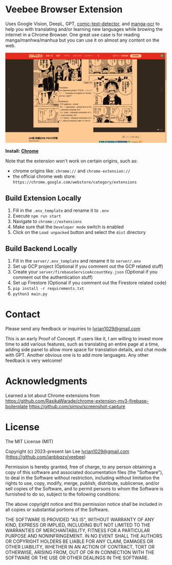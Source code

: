 
# Veebee Browser Extension

Uses Google Vision, DeepL, GPT, [comic-text-detector](https://github.com/dmMaze/comic-text-detector), and [manga-ocr](https://github.com/kha-white/manga-ocr) to help you with translating and/or learning new languages while browing the internet in a Chrome Browser. One great use case is for reading manga/manhwa/manhua but you can use it on almost any content on the web.

![](assets/example.png)

**Install: [Chrome](https://chrome.google.com/webstore/detail/manga-reader/eabnmbpmoencafnpbobahdeamaljhoef)**

Note that the extension won't work on certain origins, such as:

- chrome origins like: `chrome://` and `chrome-extension://`
- the official chrome web store: `https://chrome.google.com/webstore/category/extensions`

## Build Extension Locally

1. Fill in the `.env_template` and rename it to `.env`
2. Execute `npm run start`
3. Navigate to `chrome://extensions`
4. Make sure that the `Developer mode` switch is enabled
5. Click on the `Load unpacked` button and select the `dist` directory

## Build Backend Locally

1. Fill in the `server/.env_template` and rename it to `server/.env`
2. Set up GCP project (Optional if you comment out the GCP related stuff)
3. Create your `server/firebaseServiceAccountKey.json` (Optional if you comment out the authentication stuff)
4. Set up Firestore (Optional if you comment out the Firestore related code)
5. `pip install -r requirements.txt`
6. `python3 main.py`

# Contact

Please send any feedback or inquiries to lyrian1029@gmail.com

This is an early Proof of Concept. If users like it, I am willing to invest more time to add various features, such as translating an entire page at a time, adding side panel to allow more space for translation details, and chat mode with GPT. Another obvious one is to add more languages. Any other feedback is very welcome!


# Acknowledgments

Learned a lot about Chrome extensions from
https://github.com/RasikaWarade/chrome-extension-mv3-firebase-boilerplate
https://github.com/simov/screenshot-capture

# License

The MIT License (MIT)

Copyright (c) 2023-present Ian Lee <lyrian1029@gmail.com> (https://github.com/ianbbqzy/veebee)

Permission is hereby granted, free of charge, to any person obtaining a copy
of this software and associated documentation files (the "Software"), to deal
in the Software without restriction, including without limitation the rights
to use, copy, modify, merge, publish, distribute, sublicense, and/or sell
copies of the Software, and to permit persons to whom the Software is
furnished to do so, subject to the following conditions:

The above copyright notice and this permission notice shall be included in all
copies or substantial portions of the Software.

THE SOFTWARE IS PROVIDED "AS IS", WITHOUT WARRANTY OF ANY KIND, EXPRESS OR
IMPLIED, INCLUDING BUT NOT LIMITED TO THE WARRANTIES OF MERCHANTABILITY,
FITNESS FOR A PARTICULAR PURPOSE AND NONINFRINGEMENT. IN NO EVENT SHALL THE
AUTHORS OR COPYRIGHT HOLDERS BE LIABLE FOR ANY CLAIM, DAMAGES OR OTHER
LIABILITY, WHETHER IN AN ACTION OF CONTRACT, TORT OR OTHERWISE, ARISING FROM,
OUT OF OR IN CONNECTION WITH THE SOFTWARE OR THE USE OR OTHER DEALINGS IN THE
SOFTWARE.

